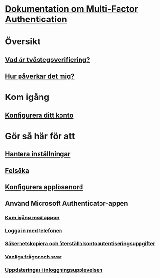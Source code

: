 # [Dokumentation om Multi-Factor Authentication](../../../index.md#authentication)

# Översikt

## [Vad är tvåstegsverifiering?](multi-factor-authentication-end-user.md)
## [Hur påverkar det mig?](multi-factor-authentication-end-user-signin.md)

# Kom igång

## [Konfigurera ditt konto](multi-factor-authentication-end-user-first-time.md)

# Gör så här för att

## [Hantera inställningar](multi-factor-authentication-end-user-manage-settings.md)
## [Felsöka](multi-factor-authentication-end-user-troubleshoot.md)
## [Konfigurera applösenord](multi-factor-authentication-end-user-app-passwords.md)
## Använd Microsoft Authenticator-appen
### [Kom igång med appen](microsoft-authenticator-app-how-to.md)
### [Logga in med telefonen](microsoft-authenticator-app-phone-signin-faq.md)
### [Säkerhetskopiera och återställa kontoautentiseringsuppgifter](microsoft-authenticator-app-backup-and-recovery.md)
### [Vanliga frågor och svar](microsoft-authenticator-app-faq.md)
### [Uppdateringar i inloggningsupplevelsen](sign-in-experience-updates.md)